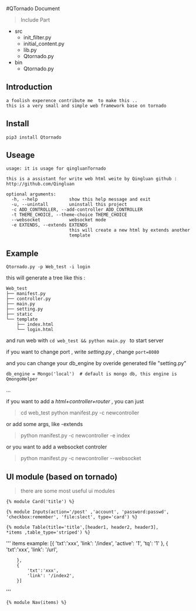 #QTornado  Document
>Include Part
 
 - src
    + init_filter.py
    + initial_content.py
    + lib.py
    + Qtornado.py
 - bin 
    + Qtornado.py 
 
## Introduction 
    a foolish experence contribute me  to make this ..
    this is a very small and simple web framework base on tornado 
## Install 
    pip3 install Qtornado
## Useage 
    
    usage: it is usage for qingluanTornado 

    this is a assistant for write web html weite by Qingluan github :
    http://github.com/Qingluan

    optional arguments:
      -h, --help            show this help message and exit
      -u, --unintall        uninstall this project
      -c ADD_CONTROLLER, --add-controller ADD_CONTROLLER
      -t THEME_CHOICE, --theme-choice THEME_CHOICE
      --websocket           websocket mode
      -e EXTENDS, --extends EXTENDS
                            this will create a new html by extends another
                            template

## Example

<code>Qtornado.py -p Web_test -i login</code> 

this will generate a tree like this :

    Web_test
    ├── manifest.py
    ├── controller.py
    ├── main.py
    ├── setting.py
    ├── static
    └── template
        ├── index.html
        └── login.html

and run web with <code>cd web_test && python main.py </code> to start server 

if you want to change port , write _setting.py_ , change <code>port=8080</code>

and you can change your db_engine by overide  generated file "setting.py"

    db_engine = Mongo('local')  # default is mongo db, this engine is QmongoHelper 

...

if you want to add a _html+controller+router_  , you can just 
> cd web_test
> python manifest.py -c newcontroller

or add some args, like -extends

> python manifest.py -c newcontroller -e index

or you want to add a websocket controler

> python manifest.py -c newcontroller --websocket

## UI module (based on tornado)
> there are some most useful ui modules

<code>{% module Card('title') %} </code>

<code>{% module Inputs(action='/post' ,'account', 'password:passwd', 'checkbox:remember', 'file:slect', type='card') %} </code>

<code>{% module Table(title='title',[header1, header2, header3], *items ,table_type='striped') %} </code>

'''
    items example:
        [{
            'txt':'xxx',
            'link': '/index',
            'active': '1',
            'tq': '1'
        },
        {
            'txt':'xxx',
            'link': '/url',

        },
        {
            'txt':'xxx',
            'link': '/index2',
        }]
'''

<code>{% module Nav(items) %}</code>

